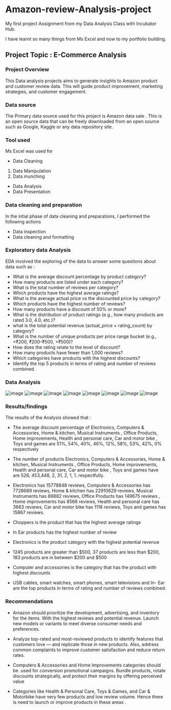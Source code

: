 # Amazon-review-Analysis-project

My first project Assignment from my Data Analysis Class with Incubator Hub.

I have learnt so many things from Ms Excel and now to my portfolio building.

## Project Topic : E-Commerce  Analysis

### Project Overview 
This Data analysis projects aims to generate insights to Amazon product and customer review data. This will guide product improvement, marketing strategies, and customer engagement.
### Data source
The Primary data source used for this project is Amazon data sale . This is an open source data that can be freely downloaded from an open source such as Google, Kaggle or any data repository site.

### Tool used 
Ms Excel  was used for
-  Data Cleaning
  1. Data Manipulation
  2. Data munching 
-  Data Analysis
-  Data Presentation
### Data cleaning and preparation
In the intial phase of data cleaning and preparations, I performed the following actions
- Data inspection
- Data cleaning and formatting
  
### Exploratory data Analysis
EDA involved the exploring of the data to answer some questions about data such as :
- What is the average discount percentage by product category?
- How many products are listed under each category?
- What is the total number of reviews per category?
- Which products have the highest average ratings?
- What is the average actual price vs the discounted price by category?
- Which products have the highest number of reviews?
-  How many products have a discount of 50% or more?
-  What is the distribution of product ratings (e.g., how many products are rated 3.0, 
4.0, etc.)?
-  what is the total potential revenue (actual_price × rating_count) by category?
-  What is the number of unique products per price range bucket (e.g., <₹200, 
₹200–₹500, >₹500)?
- How does the rating relate to the level of discount?
- How many products have fewer than 1,000 reviews?
- Which categories have products with the highest discounts?
- Identify the top 5 products in terms of rating and number of reviews combined.
  
### Data Analysis
![image](https://github.com/user-attachments/assets/6ffff8b5-7d5b-40b7-9ffc-968d67a76e09)
![image](https://github.com/user-attachments/assets/35429a24-7cff-4af5-9175-b11a0dac92d0)
![image](https://github.com/user-attachments/assets/1d2a907c-c549-4103-ac35-faca47a3d4cf)
![image](https://github.com/user-attachments/assets/d507cdd7-ebe6-4b0b-b7e6-060aefd9fdae)
![image](https://github.com/user-attachments/assets/24d5da6b-e2dd-43b9-86ad-af499bbeeea9)
![image](https://github.com/user-attachments/assets/bef579ed-a3cf-4518-9453-22c2ba12e8e7)
![image](https://github.com/user-attachments/assets/64a2b751-eec0-4a9b-97a7-a600ad934a21)
![image](https://github.com/user-attachments/assets/d364d5e3-23ae-4b3f-b76d-d35f0940913c)

### Results/findings 
The results of the Analysis showed that :
- The average discount percentage of  Electronics, Computers & Accessories, Home & kitchen, Musical Instruments , Office Products, Home improvements, Health and personal care, Car and motor bike , Toys and games  are 51%, 54%, 40%, 46%, 12%, 58%, 53%, 42%,  0% respectively
  
- The number of products Electronics, Computers & Accessories, Home & kitchen, Musical Instruments , Office Products, Home improvements, Health and personal care, Car and motor bike , Toys and games  have are 526, 453,448, 2, 31, 2, 1, 1.   respectfully.

- Electronics has 15778848 reviews, Computers & Accessories has 7728689 reviews, Home & kitchen has 22910629 reviews, Musical Instruments  has 88882 reviews, Office Products has 149675 reviews , Home improvements  has 8566 reviews, Health and personal care  has 3663 reviews, Car and motor bike has 1118 reviews, Toys and games has  15867 reviews.
  
- Choppers is the product that has the highest average ratings
  
- In Ear products has the highest number of review
  
- Electronics is the product category with the highest potential revenue
  
- 1245 products are greater than $500, 37 products are less than $200, 183 products are in between $200 and $500
  
- Computer and accessories is the category that has the product with highest discounts
  
- USB cables, smart watches, smart phones, smart televisions and In- Ear are the top products in terms of rating and number of reviews combined.

### Recommendations
- Amazon should  prioritize   the development, advertising, and inventory for the items. With the highest reviews and potential revenue. Launch new models or variants to meet diverse consumer needs and preferences.
  
- Analyze top-rated and most-reviewed products to identify features that customers love — and replicate those in new products. Also, address common complaints to improve customer satisfaction and reduce return rates.
  
- Computers & Accessories and Home Improvements categories should be .used for conversion promotional campaigns. Bundle products, rotate discounts strategically, and protect their margins by offering perceived value
  
- Categories like Health & Personal Care, Toys & Games, and Car & Motorbike have very few products and low review volume. Hence there is need to launch or improve products in these areas .







 
